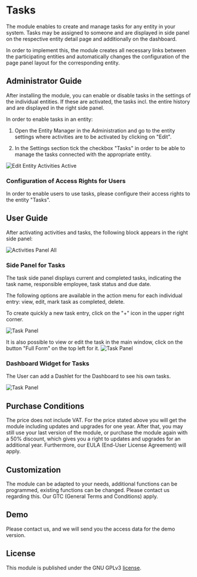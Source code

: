 # Tasks

The module enables to create and manage tasks for any entity in your system. Tasks may be assigned to someone and are displayed in side panel on the respective entity detail page and additionally on the dashboard.

In order to implement this, the module creates all necessary links between the participating entities and automatically changes the configuration of the page panel layout for the corresponding entity.

## Administrator Guide 
After installing the module, you can enable or disable tasks in the settings of the individual entities. If these are activated, the tasks incl. the entire history and are displayed in the right side panel. 

In order to enable tasks in an entity: 

1. Open the Entity Manager in the Administration and go to the entity settings where activities are to be activated by clicking on "Edit".

2. In the Settings section tick the checkbox "Tasks" in order to be able to manage the tasks connected with the appropriate entity.

![Edit Entity Activities Active](_assets/edit-entity-task.jpg)

### Configuration of Access Rights for Users

In order to enable users to use tasks, please configure their access rights to the entity "Tasks".

## User Guide

After activating activities and tasks, the following block appears in the right side panel:

![Activities Panel All](_assets/task-side-panel.png)

### Side Panel for Tasks

The task side panel displays current and completed tasks, indicating the task name, responsible employee, task status and due date.

The following options are available in the action menu for each individual entry: view, edit, mark task as completed, delete. 

To  create quickly a new task entry, click on the "+" icon in the upper right corner. 
  
![Task Panel](_assets/task-new.png)

It is also possible to view or edit the task in the main window, click on the button "Full Form" on the top left for it. 
![Task Panel](_assets/task-new-full.png)

### Dashboard Widget for Tasks

The User can add a Dashlet for the Dashboard to see his own tasks. 

![Task Panel](_assets/tasks-widget.png)

## Purchase Conditions
The price does not include VAT. For the price stated above you will get the module including updates and upgrades for one year. After that, you may still use your last version of the module, or purchase the module again with a 50% discount, which gives you a right to updates and upgrades for an additional year. Furthermore, our EULA (End-User License Agreement) will apply.

## Customization
The module can be adapted to your needs, additional functions can be programmed, existing functions can be changed. Please contact us regarding this. Our GTC (General Terms and Conditions) apply.

## Demo
Please contact us, and we will send you the access data for the demo version.

## License
This module is published under the GNU GPLv3 [license](https://www.gnu.org/licenses/gpl-3.0.en.html).
